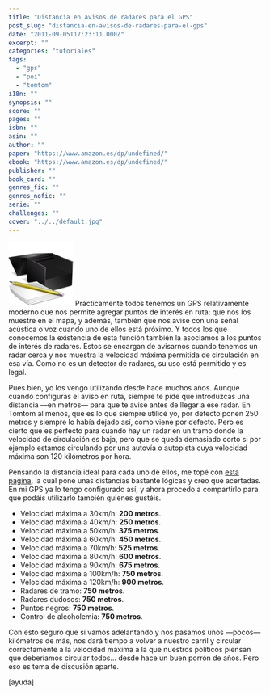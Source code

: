 ```yaml
---
title: "Distancia en avisos de radares para el GPS"
post_slug: "distancia-en-avisos-de-radares-para-el-gps"
date: "2011-09-05T17:23:11.000Z"
excerpt: ""
categories: "tutoriales"
tags: 
  - "gps"
  - "poi"
  - "tomtom"
i18n: ""
synopsis: ""
score: ""
pages: ""
isbn: ""
asin: ""
author: ""
paper: "https://www.amazon.es/dp/undefined/"
ebook: "https://www.amazon.es/dp/undefined/"
publisher: ""
book_card: ""
genres_fic: ""
genres_nofic: ""
serie: ""
challenges: ""
cover: "../../default.jpg"
---
```


![tutorial](images/tutorial.png "tutorial") Prácticamente todos tenemos un GPS relativamente moderno que nos permite agregar puntos de interés en ruta; que nos los muestre en el mapa, y además, también que nos avise con una señal acústica o voz cuando uno de ellos está próximo. Y todos los que conocemos la existencia de esta función también la asociamos a los puntos de interés de radares. Estos se encargan de avisarnos cuando tenemos un radar cerca y nos muestra la velocidad máxima permitida de circulación en esa vía. Como no es un detector de radares, su uso está permitido y es legal.

Pues bien, yo los vengo utilizando desde hace muchos años. Aunque cuando configuras el aviso en ruta, siempre te pide que introduzcas una distancia —en metros— para que te avise antes de llegar a ese radar. En Tomtom al menos, que es lo que siempre utilicé yo, por defecto ponen 250 metros y siempre lo había dejado así, como viene por defecto. Pero es cierto que es perfecto para cuando hay un radar en un tramo donde la velocidad de circulación es baja, pero que se queda demasiado corto si por ejemplo estamos circulando por una autovía o autopista cuya velocidad máxima son 120 kilómetros por hora.

Pensando la distancia ideal para cada uno de ellos, me topé con [esta página](http://personal.telefonica.terra.es/web/kachoperro/esActivar%20avisos%20POIs.htm), la cual pone unas distancias bastante lógicas y creo que acertadas. En mi GPS ya lo tengo configurado así, y ahora procedo a compartirlo para que podáis utilizarlo también quienes gustéis.

- Velocidad máxima a 30km/h: **200 metros**.
- Velocidad máxima a 40km/h: **250 metros**.
- Velocidad máxima a 50km/h: **375 metros**.
- Velocidad máxima a 60km/h: **450 metros**.
- Velocidad máxima a 70km/h: **525 metros**.
- Velocidad máxima a 80km/h: **600 metros**.
- Velocidad máxima a 90km/h: **675 metros**.
- Velocidad máxima a 100km/h: **750 metros**.
- Velocidad máxima a 120km/h: **900 metros**.
- Radares de tramo: **750 metros**.
- Radares dudosos: **750 metros**.
- Puntos negros: **750 metros**.
- Control de alcoholemia: **750 metros**.

Con esto seguro que si vamos adelantando y nos pasamos unos —pocos— kilómetros de más, nos dará tiempo a volver a nuestro carril y circular correctamente a la velocidad máxima a la que nuestros políticos piensan que deberíamos circular todos... desde hace un buen porrón de años. Pero eso es tema de discusión aparte.

\[ayuda\]
